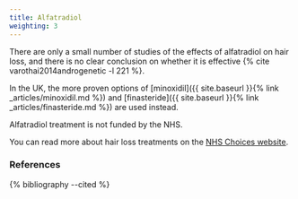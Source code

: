 ```yaml
---
title: Alfatradiol
weighting: 3
---
```


There are only a small number of studies of the effects of alfatradiol on hair loss, and there is no clear conclusion on whether it is effective {% cite varothai2014androgenetic -l 221 %}.

In the UK, the more proven options of [minoxidil]({{ site.baseurl }}{% link _articles/minoxidil.md %}) and [finasteride]({{ site.baseurl }}{% link _articles/finasteride.md %}) are used instead.

Alfatradiol treatment is not funded by the NHS.

You can read more about hair loss treatments on the [NHS Choices website](http://www.nhs.uk/Conditions/Hair-loss/Pages/Treatment.aspx).

### References

{% bibliography --cited %}